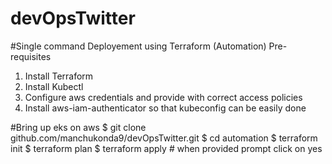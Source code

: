 # devOpsTwitter
#Single command Deployement using Terraform (Automation)
Pre-requisites
1. Install Terraform 
2. Install Kubectl 
3. Configure aws credentials and provide with correct access policies
4. Install aws-iam-authenticator so that kubeconfig can be easily done

#Bring up eks on aws
$ git clone github.com/manchukonda9/devOpsTwitter.git
$ cd automation
$ terraform init
$ terraform plan
$ terraform apply # when provided prompt click on yes
